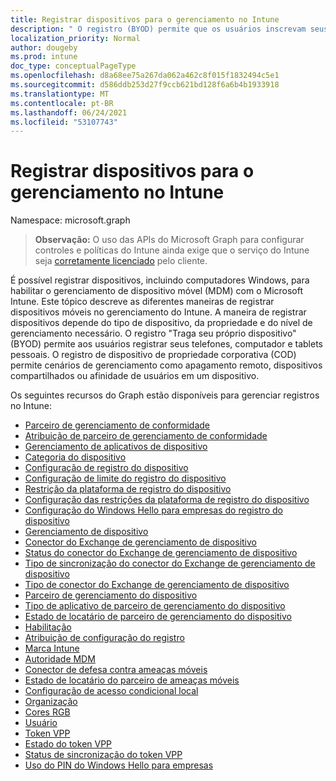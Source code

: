 ```yaml
---
title: Registrar dispositivos para o gerenciamento no Intune
description: " O registro (BYOD) permite que os usuários inscrevam seus telefones pessoais, tablets ou computadores. O registro de dispositivo de propriedade corporativa (COD) permite cenários de gerenciamento como apagamento remoto, dispositivos compartilhados ou afinidade de usuários em um dispositivo."
localization_priority: Normal
author: dougeby
ms.prod: intune
doc_type: conceptualPageType
ms.openlocfilehash: d8a68ee75a267da062a462c8f015f1832494c5e1
ms.sourcegitcommit: d586ddb253d27f9ccb621bd128f6a6b4b1933918
ms.translationtype: MT
ms.contentlocale: pt-BR
ms.lasthandoff: 06/24/2021
ms.locfileid: "53107743"
---
```

# <a name="enroll-devices-for-management-in-intune"></a>Registrar dispositivos para o gerenciamento no Intune

Namespace: microsoft.graph

> **Observação:** O uso das APIs do Microsoft Graph para configurar controles e políticas do Intune ainda exige que o serviço do Intune seja [corretamente licenciado](https://www.microsoft.com/en-us/cloud-platform/microsoft-intune-pricing) pelo cliente.

É possível registrar dispositivos, incluindo computadores Windows, para habilitar o gerenciamento de dispositivo móvel (MDM) com o Microsoft Intune. Este tópico descreve as diferentes maneiras de registrar dispositivos móveis no gerenciamento do Intune. A maneira de registrar dispositivos depende do tipo de dispositivo, da propriedade e do nível de gerenciamento necessário. O registro "Traga seu próprio dispositivo" (BYOD) permite aos usuários registrar seus telefones, computador e tablets pessoais. O registro de dispositivo de propriedade corporativa (COD) permite cenários de gerenciamento como apagamento remoto, dispositivos compartilhados ou afinidade de usuários em um dispositivo.

Os seguintes recursos do Graph estão disponíveis para gerenciar registros no Intune:  

- [Parceiro de gerenciamento de conformidade](intune-onboarding-compliancemanagementpartner.md)
- [Atribuição de parceiro de gerenciamento de conformidade](intune-onboarding-compliancemanagementpartnerassignment.md)
- [Gerenciamento de aplicativos de dispositivo](intune-onboarding-deviceappmanagement.md)
- [Categoria do dispositivo](intune-onboarding-devicecategory.md)
- [Configuração de registro do dispositivo](intune-onboarding-deviceenrollmentconfiguration.md)
- [Configuração de limite do registro do dispositivo](intune-onboarding-deviceenrollmentlimitconfiguration.md)
- [Restrição da plataforma de registro do dispositivo](intune-onboarding-deviceenrollmentplatformrestriction.md)
- [Configuração das restrições da plataforma de registro do dispositivo](intune-onboarding-deviceenrollmentplatformrestrictionsconfiguration.md)
- [Configuração do Windows Hello para empresas do registro do dispositivo](intune-onboarding-deviceenrollmentwindowshelloforbusinessconfiguration.md)
- [Gerenciamento de dispositivo](intune-onboarding-devicemanagement.md)
- [Conector do Exchange de gerenciamento de dispositivo](intune-onboarding-devicemanagementexchangeconnector.md)
- [Status do conector do Exchange de gerenciamento de dispositivo](intune-onboarding-devicemanagementexchangeconnectorstatus.md)
- [Tipo de sincronização do conector do Exchange de gerenciamento de dispositivo](intune-onboarding-devicemanagementexchangeconnectorsynctype.md)
- [Tipo de conector do Exchange de gerenciamento de dispositivo](intune-onboarding-devicemanagementexchangeconnectortype.md)
- [Parceiro de gerenciamento do dispositivo](intune-onboarding-devicemanagementpartner.md)
- [Tipo de aplicativo de parceiro de gerenciamento do dispositivo](intune-onboarding-devicemanagementpartnerapptype.md)
- [Estado de locatário de parceiro de gerenciamento do dispositivo](intune-onboarding-devicemanagementpartnertenantstate.md)
- [Habilitação](intune-onboarding-enablement.md)
- [Atribuição de configuração do registro](intune-onboarding-enrollmentconfigurationassignment.md)
- [Marca Intune](intune-onboarding-intunebrand.md)
- [Autoridade MDM](intune-onboarding-mdmauthority.md)
- [Conector de defesa contra ameaças móveis](intune-onboarding-mobilethreatdefenseconnector.md)
- [Estado de locatário do parceiro de ameaças móveis](intune-onboarding-mobilethreatpartnertenantstate.md)
- [Configuração de acesso condicional local](intune-onboarding-onpremisesconditionalaccesssettings.md)
- [Organização](intune-onboarding-organization.md)
- [Cores RGB](intune-onboarding-rgbcolor.md)
- [Usuário](intune-onboarding-user.md)
- [Token VPP](intune-onboarding-vpptoken.md)
- [Estado do token VPP](intune-onboarding-vpptokenstate.md)
- [Status de sincronização do token VPP](intune-onboarding-vpptokensyncstatus.md)
- [Uso do PIN do Windows Hello para empresas](intune-onboarding-windowshelloforbusinesspinusage.md)